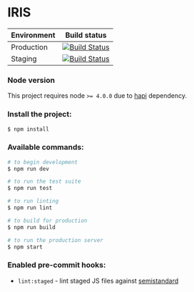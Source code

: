 # IRIS

| Environment | Build status |
|-------------|--------------|
| Production  | [![Build Status](https://travis-ci.org/iris-dni/iris-frontend.svg?branch=master)](https://travis-ci.org/iris-dni/iris-frontend) |
| Staging     | [![Build Status](https://travis-ci.org/iris-dni/iris-frontend.svg?branch=staging)](https://travis-ci.org/iris-dni/iris-frontend)

### Node version

This project requires node `>= 4.0.0` due to [hapi](https://github.com/hapijs/hapi/blob/master/package.json) dependency.

### Install the project:

```sh
$ npm install
```

### Available commands:

```sh
# to begin development
$ npm run dev

# to run the test suite
$ npm run test

# to run linting
$ npm run lint

# to build for production
$ npm run build

# to run the production server
$ npm start
```

### Enabled pre-commit hooks:

- `lint:staged` - lint staged JS files against [semistandard](https://github.com/Flet/semistandard)
